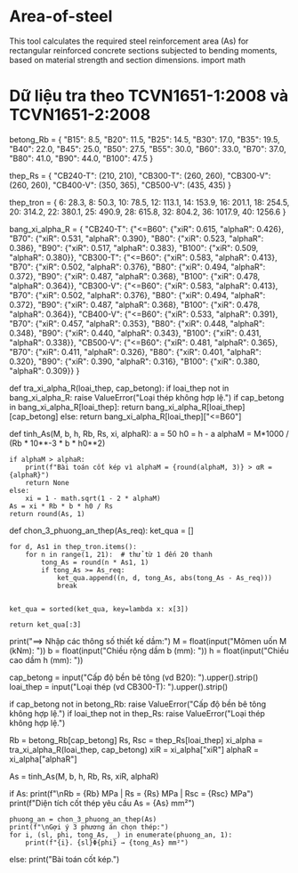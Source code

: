 # Area-of-steel
This tool calculates the required steel reinforcement area (As) for rectangular reinforced concrete sections subjected to bending moments, based on material strength and section dimensions.
import math

# Dữ liệu tra theo TCVN1651-1:2008 và TCVN1651-2:2008
betong_Rb = {
    "B15": 8.5, "B20": 11.5, "B25": 14.5, "B30": 17.0, "B35": 19.5,
    "B40": 22.0, "B45": 25.0, "B50": 27.5, "B55": 30.0, "B60": 33.0,
    "B70": 37.0, "B80": 41.0, "B90": 44.0, "B100": 47.5
}

thep_Rs = {
    "CB240-T": (210, 210), "CB300-T": (260, 260), "CB300-V": (260, 260),
    "CB400-V": (350, 365), "CB500-V": (435, 435)
}

thep_tron = {
    6: 28.3, 8: 50.3, 10: 78.5, 12: 113.1, 14: 153.9, 16: 201.1,
    18: 254.5, 20: 314.2, 22: 380.1, 25: 490.9, 28: 615.8,
    32: 804.2, 36: 1017.9, 40: 1256.6
}

bang_xi_alpha_R = {
    "CB240-T": {"<=B60": {"xiR": 0.615, "alphaR": 0.426}, "B70": {"xiR": 0.531, "alphaR": 0.390},
                "B80": {"xiR": 0.523, "alphaR": 0.386}, "B90": {"xiR": 0.517, "alphaR": 0.383},
                "B100": {"xiR": 0.509, "alphaR": 0.380}},
    "CB300-T": {"<=B60": {"xiR": 0.583, "alphaR": 0.413}, "B70": {"xiR": 0.502, "alphaR": 0.376},
                "B80": {"xiR": 0.494, "alphaR": 0.372}, "B90": {"xiR": 0.487, "alphaR": 0.368},
                "B100": {"xiR": 0.478, "alphaR": 0.364}},
    "CB300-V": {"<=B60": {"xiR": 0.583, "alphaR": 0.413}, "B70": {"xiR": 0.502, "alphaR": 0.376},
                "B80": {"xiR": 0.494, "alphaR": 0.372}, "B90": {"xiR": 0.487, "alphaR": 0.368},
                "B100": {"xiR": 0.478, "alphaR": 0.364}},
    "CB400-V": {"<=B60": {"xiR": 0.533, "alphaR": 0.391}, "B70": {"xiR": 0.457, "alphaR": 0.353},
                "B80": {"xiR": 0.448, "alphaR": 0.348}, "B90": {"xiR": 0.440, "alphaR": 0.343},
                "B100": {"xiR": 0.431, "alphaR": 0.338}},
    "CB500-V": {"<=B60": {"xiR": 0.481, "alphaR": 0.365}, "B70": {"xiR": 0.411, "alphaR": 0.326},
                "B80": {"xiR": 0.401, "alphaR": 0.320}, "B90": {"xiR": 0.390, "alphaR": 0.316},
                "B100": {"xiR": 0.380, "alphaR": 0.309}}
}

def tra_xi_alpha_R(loai_thep, cap_betong):
    if loai_thep not in bang_xi_alpha_R:
        raise ValueError("Loại thép không hợp lệ.")
    if cap_betong in bang_xi_alpha_R[loai_thep]:
        return bang_xi_alpha_R[loai_thep][cap_betong]
    else:
        return bang_xi_alpha_R[loai_thep]["<=B60"]

def tinh_As(M, b, h, Rb, Rs, xi, alphaR):
    a = 50
    h0 = h - a
    alphaM = M*1000 / (Rb * 10**-3 * b * h0**2)

    if alphaM > alphaR:
        print(f"Bài toán cốt kép vì alphaM = {round(alphaM, 3)} > αR = {alphaR}")
        return None
    else:
        xi = 1 - math.sqrt(1 - 2 * alphaM)
    As = xi * Rb * b * h0 / Rs
    return round(As, 1)

def chon_3_phuong_an_thep(As_req):
    ket_qua = []

    for d, As1 in thep_tron.items():
        for n in range(1, 21):  # thử từ 1 đến 20 thanh
            tong_As = round(n * As1, 1)
            if tong_As >= As_req:
                ket_qua.append((n, d, tong_As, abs(tong_As - As_req)))
                break

    
    ket_qua = sorted(ket_qua, key=lambda x: x[3])

    return ket_qua[:3]

print("==> Nhập các thông số thiết kế dầm:")
M = float(input("Mômen uốn M (kNm): "))
b = float(input("Chiều rộng dầm b (mm): "))
h = float(input("Chiều cao dầm h (mm): "))

cap_betong = input("Cấp độ bền bê tông (vd B20): ").upper().strip()
loai_thep = input("Loại thép (vd CB300-T): ").upper().strip()

if cap_betong not in betong_Rb:
    raise ValueError("Cấp độ bền bê tông không hợp lệ.")
if loai_thep not in thep_Rs:
    raise ValueError("Loại thép không hợp lệ.")

Rb = betong_Rb[cap_betong]
Rs, Rsc = thep_Rs[loai_thep]
xi_alpha = tra_xi_alpha_R(loai_thep, cap_betong)
xiR = xi_alpha["xiR"]
alphaR = xi_alpha["alphaR"]



As = tinh_As(M, b, h, Rb, Rs, xiR, alphaR)

if As:
    print(f"\nRb = {Rb} MPa | Rs = {Rs} MPa | Rsc = {Rsc} MPa")
    print(f"Diện tích cốt thép yêu cầu As = {As} mm²")

    phuong_an = chon_3_phuong_an_thep(As)
    print(f"\nGợi ý 3 phương án chọn thép:")
    for i, (sl, phi, tong_As, _) in enumerate(phuong_an, 1):
        print(f"{i}. {sl}Φ{phi} → {tong_As} mm²")
else:
    print("Bài toán cốt kép.")

